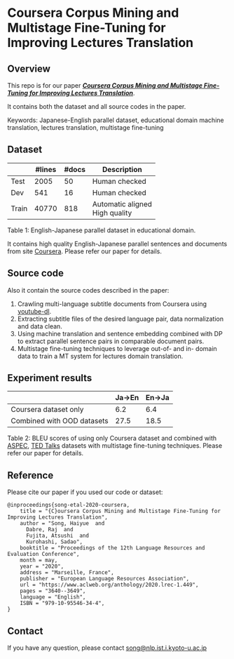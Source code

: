 # Coursera Corpus Mining and Multistage Fine-Tuning for Improving Lectures Translation

## Overview
This repo is for our paper [***Coursera Corpus Mining and Multistage Fine-Tuning for Improving Lectures Translation***](https://www.aclweb.org/anthology/2020.lrec-1.449/).

It contains both the dataset and all source codes in the paper. 

Keywords: Japanese-English parallel dataset, educational domain machine translation, lectures translation, multistage fine-tuning

## Dataset

|       | #lines | #docs | Description                       |
|-------|--------|-------|-----------------------------------|
| Test  | 2005   | 50    | Human checked                     |
| Dev   | 541    | 16    | Human checked                     |
| Train | 40770  | 818   | Automatic aligned<br>High quality |

Table 1: English-Japanese parallel dataset in educational domain.

It contains high quality English-Japanese parallel sentences and documents from site [Coursera](https://coursera.org/). Please refer our paper for details.


## Source code
Also it contain the source codes described in the paper:
1. Crawling multi-language subtitle documents from Coursera using [youtube-dl](https://github.com/ytdl-org).
2. Extracting subtitle files of the desired language pair, data normalization and data clean.
3. Using machine translation and sentence embedding combined with DP to extract parallel sentence pairs in comparable document pairs.
4. Multistage fine-tuning techniques to leverage out-of- and in- domain data to train a MT system for lectures domain translation.

## Experiment results
|       | Ja->En | En->Ja |
|-------|--------|-------|
| Coursera dataset only  | 6.2   | 6.4    |
| Combined with OOD datasets   | 27.5    | 18.5    | 

Table 2: BLEU scores of using only Coursera dataset and combined with [ASPEC](http://orchid.kuee.kyoto-u.ac.jp/ASPEC/), [TED Talks](https://wit3.fbk.eu/mt.php?release=2017-01-ted-test) datasets with multistage fine-tuning techniques. Please refer our paper for details.

## Reference
Please cite our paper if you used our code or dataset:
```
@inproceedings{song-etal-2020-coursera,
    title = "{C}oursera Corpus Mining and Multistage Fine-Tuning for Improving Lectures Translation",
    author = "Song, Haiyue  and
      Dabre, Raj  and
      Fujita, Atsushi  and
      Kurohashi, Sadao",
    booktitle = "Proceedings of the 12th Language Resources and Evaluation Conference",
    month = may,
    year = "2020",
    address = "Marseille, France",
    publisher = "European Language Resources Association",
    url = "https://www.aclweb.org/anthology/2020.lrec-1.449",
    pages = "3640--3649",
    language = "English",
    ISBN = "979-10-95546-34-4",
}
```

## Contact 
If you have any question, please contact song@nlp.ist.i.kyoto-u.ac.jp
